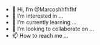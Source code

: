 - 👋 Hi, I’m @Marcoshhfhfhf
- 👀 I’m interested in ...
- 🌱 I’m currently learning ...
- 💞️ I’m looking to collaborate on ...
- 📫 How to reach me ...

<!---
Marcoshhfhfhf/Marcoshhfhfhf is a ✨ special ✨ repository because its `README.md` (this file) appears on your GitHub profile.
You can click the Preview link to take a look at your changes.
--->
